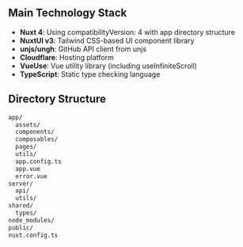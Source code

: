 ## Main Technology Stack

- **Nuxt 4**: Using compatibilityVersion: 4 with app directory structure
- **NuxtUI v3**: Tailwind CSS-based UI component library
- **unjs/ungh**: GitHub API client from unjs
- **Cloudflare**: Hosting platform
- **VueUse**: Vue utility library (including useInfiniteScroll)
- **TypeScript**: Static type checking language

## Directory Structure

```bash
app/
  assets/
  components/
  composables/
  pages/
  utils/
  app.config.ts
  app.vue
  error.vue
server/
  api/
  utils/
shared/
  types/
node_modules/
public/
nuxt.config.ts
```
